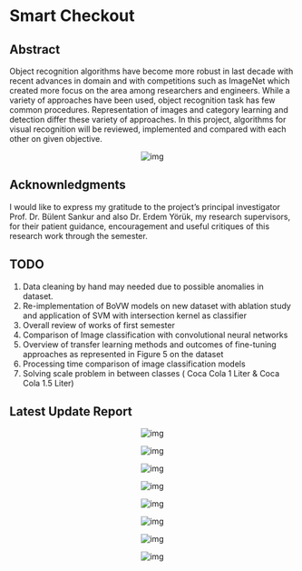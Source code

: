# Smart Checkout

## Abstract

Object recognition algorithms have become more robust in last decade with recent advances in domain and with competitions such as ImageNet which created more focus on the area among researchers and engineers. While a variety of approaches have been used, object recognition task has few common procedures. Representation of images and category learning and detection differ these variety of approaches. In this project, algorithms for visual recognition will be reviewed, implemented and compared with each other on given objective.
 <p align="center"> 
    <img src="https://github.com/mburakbozbey/smart-checkout/blob/master/checkout.gif" alt="img">
 </p>

## Acknownledgments
  
I would like to express my gratitude to the project’s principal investigator Prof. Dr. Bülent Sankur and also Dr. Erdem Yörük, my research supervisors, for their patient guidance, encouragement and useful critiques of this research work through the semester.

## TODO

1. Data cleaning by hand may needed due to possible anomalies in dataset.
2. Re-implementation of BoVW models on new dataset with ablation study and application of SVM with intersection kernel as classifier
3. Overall review of works of first semester
4. Comparison of Image classification with convolutional neural networks
5. Overview of transfer learning methods and outcomes of fine-tuning approaches as represented in Figure 5 on the dataset
6. Processing time comparison of image classification models
7. Solving scale problem in between classes ( Coca Cola 1 Liter & Coca Cola 1.5 Liter)

## Latest Update Report

 <p align="center"> 
    <img src="https://github.com/mburakbozbey/smart-checkout/blob/master/imgs/EE492_Mart2020_Melik_Burak_Bozbey-page-001.jpg" alt="img">
 </p>
  <p align="center"> 
    <img src="https://github.com/mburakbozbey/smart-checkout/blob/master/imgs/EE492_Mart2020_Melik_Burak_Bozbey-page-002.jpg" alt="img">
 </p>
  <p align="center"> 
    <img src="https://github.com/mburakbozbey/smart-checkout/blob/master/imgs/EE492_Mart2020_Melik_Burak_Bozbey-page-003.jpg" alt="img">
 </p>
  <p align="center"> 
    <img src="https://github.com/mburakbozbey/smart-checkout/blob/master/imgs/EE492_Mart2020_Melik_Burak_Bozbey-page-004.jpg" alt="img">
 </p>
  <p align="center"> 
    <img src="https://github.com/mburakbozbey/smart-checkout/blob/master/imgs/EE492_Mart2020_Melik_Burak_Bozbey-page-005.jpg" alt="img">
 </p>
  <p align="center"> 
    <img src="https://github.com/mburakbozbey/smart-checkout/blob/master/imgs/EE492_Mart2020_Melik_Burak_Bozbey-page-006.jpg" alt="img">
 </p>
  <p align="center"> 
    <img src="https://github.com/mburakbozbey/smart-checkout/blob/master/imgs/EE492_Mart2020_Melik_Burak_Bozbey-page-007.jpg" alt="img">
 </p>
   <p align="center"> 
    <img src="https://github.com/mburakbozbey/smart-checkout/blob/master/imgs/EE492_Mart2020_Melik_Burak_Bozbey-page-008.jpg" alt="img">
 </p>

